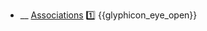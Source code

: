 * __ [Associations]({{baseUrl}}/uml/classDiagrams/associations) :one: <trigger for="pop:classDiagrams-associations-preview">{{glyphicon_eye_open}}</trigger>

<popover id="pop:classDiagrams-associations-preview" title="{{glyphicon_eye_open}} Associations" placement="right">
  <div slot="content">
    <include src=".\preview.md" />
  </div>
</popover>
